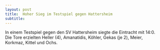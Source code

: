 ```yaml
---
layout: post
title:  Hoher Sieg im Testspiel gegen Hattersheim
subtitle:  
---
```


In einem Testspiel gegen den SV Hattersheim siegte die Eintracht mit 14:0. Die Tore erzielten Heller (4), Amanatidis, Köhler, Gekas (je 2), Meier, Korkmaz, Kittel und Ochs.


